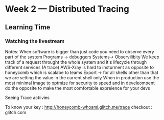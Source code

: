 # Week 2 — Distributed Tracing

## Learning Time 
### Watching the livestream 
 Notes:
 When software is bigger than just code you need to observe every part of the system
 Programs -> debuggers Systems-> Observilibity
 We keep track of a request throught the whole system and it's lifecycle through different services (A trace)
 AWS-Xray is hard to insturment as opposite to honeycomb which is scalabe to teams
Export -> for all shells other than that we are setting the value in the current shell only
When in production use the most minimal image to optmize for security to speed and in develeompent do the opposite to make the most comfortable expreience for your devs

Seeing Trace actiivies
[](assets/week2/seeing_honeycomb_trace.png)

To know your key : http://honeycomb-whoami.glitch.me/trace
checkout : glitch.com